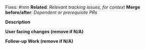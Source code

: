 <!-- Thank you for your contribution! -->

<!-- Include if applicable: -->
Fixes: #nnn <!-- tracking issues that this PR will close -->
**Related**: _Relevant tracking issues, for context_
**Merge before/after**: _Dependent or prerequisite PRs_

**Description**
<!-- Describe your changes here. The more detail, the easier the review! -->

**User facing changes (remove if N/A)**
<!-- Describe any user facing changes this PR introduces. -->
<!-- "Before" and "After" sections work great - bonus points for screenshots! -->
<!-- Be sure all docs have been updated as well! -->

**Follow-up Work (remove if N/A)**
<!-- Mention any related follow up work to this PR. -->


<!--
Please be sure your PR includes unit tests - we don't merge code that brings down test coverage! 
Integration tests are sometimes an appropriate substitute. 
-->
